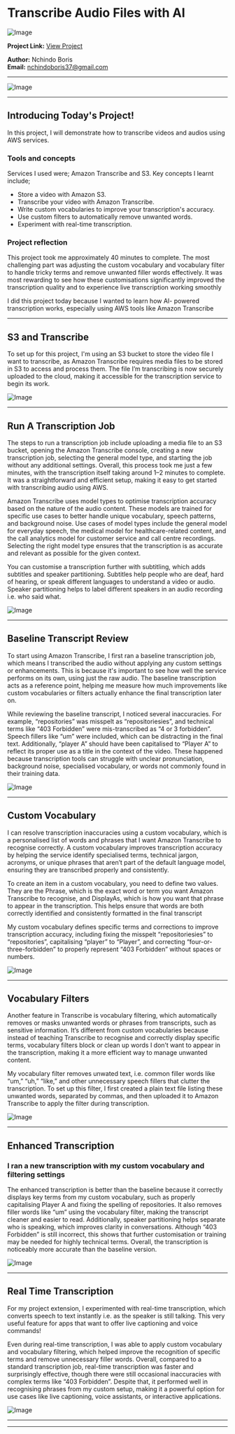 # Transcribe Audio Files with AI

![Image](https://github.com/dev-boris67/AWS-Basics/blob/main/Project%20images/24.png?raw=true)

**Project Link:** [View Project](http://learn.nextwork.org/projects/aws-ai-transcribe)

**Author:** Nchindo Boris  
**Email:** nchindoboris37@gmail.com

---

![Image](http://learn.nextwork.org/soothed_rose_serene_peach/uploads/aws-ai-transcribe_o2p3q4r1)

---

## Introducing Today's Project!

In this project, I will demonstrate how to transcribe videos and audios using AWS services.

### Tools and concepts

Services I used were; Amazon Transcribe and S3. 
Key concepts I learnt include;
- Store a video with Amazon S3.
- Transcribe your video with Amazon Transcribe.
- Write custom vocabularies to improve your transcription's accuracy.
- Use custom filters to automatically remove unwanted words.
- Experiment with real-time transcription.

### Project reflection

This project took me approximately 40 minutes to complete. The most challenging part was adjusting 
the custom vocabulary and vocabulary filter to handle tricky terms and remove unwanted filler words effectively. It was most rewarding to see how these customisations significantly improved the transcription quality and to experience live transcription working smoothly

I did this project today because I wanted to learn how AI- 
powered transcription works, especially using AWS tools like Amazon Transcribe

---

## S3 and Transcribe

To set up for this project, I'm using an S3 bucket to store the video file I want to transcribe, as Amazon Transcribe requires media files to be stored in S3 to access and process them. 
The file Iʼm transcribing is now securely uploaded to the cloud, making it accessible for the transcription service to begin its work.

![Image](http://learn.nextwork.org/soothed_rose_serene_peach/uploads/aws-ai-transcribe_k1l4m7n0)

---

## Run A Transcription Job

The steps to run a transcription job include uploading a media file to an S3 bucket, opening the Amazon Transcribe console, creating a new transcription job, selecting the general model type, and starting the job without any additional settings. Overall, this process took me just a few minutes, with the transcription itself taking around 1–2 minutes to complete. It was a straightforward and efficient setup, making it easy to get started with transcribing audio using AWS.

Amazon Transcribe uses model types to optimise transcription accuracy based on the nature of the audio content. These models are trained for specific use cases to better handle unique vocabulary, speech patterns, and background noise. 
Use cases of model types include the general model for everyday speech, the medical model for healthcare-related content, and the call analytics model for customer service and call centre recordings. Selecting the right model type ensures that the transcription is as accurate and relevant as possible for the given context.

You can customise a transcription further with subtitling, which adds subtitles and speaker partitioning.
Subtitles help people who are deaf, hard of hearing, or speak different languages to understand a video or audio. 
Speaker partitioning helps to label different speakers in an audio recording i.e. who said what.

![Image](http://learn.nextwork.org/soothed_rose_serene_peach/uploads/aws-ai-transcribe_g0h1i2j3)

---

## Baseline Transcript Review

To start using Amazon Transcribe, I first ran a baseline transcription job, which means I transcribed the audio without applying any custom settings or enhancements. This is because it's important to see how well the service performs on its own, using just the raw audio. The baseline transcription acts as a reference point, helping me measure how much improvements like custom vocabularies or filters actually enhance the final transcription later on.

While reviewing the baseline transcript, I noticed several inaccuracies. For example, “repositories” was misspelt as “repositoriesies”, and technical terms like “403 Forbidden” were mis-transcribed as “4 or 3 forbidden”. Speech fillers like “um” were included, which can be distracting in the final text. Additionally, “player A” should have been capitalised to “Player A” to reflect its proper use as a title in the context of the video. These happened because transcription tools can struggle with unclear pronunciation, background noise, specialised vocabulary, or words not commonly found in their training data.

![Image](http://learn.nextwork.org/soothed_rose_serene_peach/uploads/aws-ai-transcribe_s3t6u9v2)

---

## Custom Vocabulary

I can resolve transcription inaccuracies using a custom vocabulary, which is a personalised list of words and phrases that I want Amazon Transcribe to recognise correctly. A custom vocabulary improves transcription accuracy by helping the service identify specialised terms, technical jargon, acronyms, or unique phrases that arenʼt part of the default language model, ensuring they are transcribed properly and consistently.

To create an item in a custom vocabulary, you need to define two values. They are the Phrase, which is the exact word or term you want Amazon Transcribe to recognise, and DisplayAs, which is how you want that phrase to appear in the transcription. This helps ensure that words are both correctly identified and consistently formatted in the final transcript

My custom vocabulary defines specific terms and corrections to improve transcription accuracy, including fixing the misspelt “repositoriesies” to “repositories”, capitalising “player” to “Player”, and correcting “four-or-three-forbidden” to properly represent “403 Forbidden” without spaces or numbers.

![Image](http://learn.nextwork.org/soothed_rose_serene_peach/uploads/aws-ai-transcribe_e3f4g5h6)

---

## Vocabulary Filters

Another feature in Transcribe is vocabulary filtering, which automatically removes or masks unwanted words or phrases from transcripts, such as sensitive information. Itʼs different from custom vocabularies because instead of teaching Transcribe to recognise and correctly display specific terms, vocabulary filters block or clean up words I donʼt want to appear in the transcription, making it a more efficient way to manage unwanted content. 

My vocabulary filter removes unwated text, i.e. common filler words like “um,” “uh,” “like,” and other unnecessary speech fillers that clutter the transcription. To set up this filter, I first created a plain text file listing these unwanted words, separated by commas, and then uploaded it to Amazon Transcribe to apply the filter during transcription.

![Image](http://learn.nextwork.org/soothed_rose_serene_peach/uploads/aws-ai-transcribe_u7v8w9x0)

---

## Enhanced Transcription

### I ran a new transcription with my custom vocabulary and filtering settings

The enhanced transcription is better than the baseline because it correctly displays key terms from my custom vocabulary, such as properly capitalising Player A and fixing the spelling of repositories. It also removes filler words like “um” using the vocabulary filter, making the transcript cleaner and easier to read. Additionally, speaker partitioning helps separate who is speaking, which improves clarity in conversations. Although “403 Forbidden” is still incorrect, this shows that further customisation or training may be needed for highly technical terms. Overall, the transcription is noticeably more accurate than the baseline version.

![Image](http://learn.nextwork.org/soothed_rose_serene_peach/uploads/aws-ai-transcribe_k1l2m3n4)

---

## Real Time Transcription

For my project extension, I experimented with real-time transcription, which converts speech to text instantly i.e. as the speaker is still talking.
This very useful feature for apps that want to offer live captioning and voice commands!

Even during real-time transcription, I was able to apply custom vocabulary and vocabulary filtering, which helped improve the recognition of specific terms and remove unnecessary filler words. Overall, compared to a standard transcription job, real-time transcription was faster and surprisingly effective, though there were still occasional inaccuracies with complex terms like “403 Forbidden”. Despite that, it performed well in recognising phrases from my custom setup, making it a powerful option for use cases like live captioning, voice assistants, or interactive applications.

![Image](http://learn.nextwork.org/soothed_rose_serene_peach/uploads/aws-ai-transcribe_a5b6c7d8)

---

---
